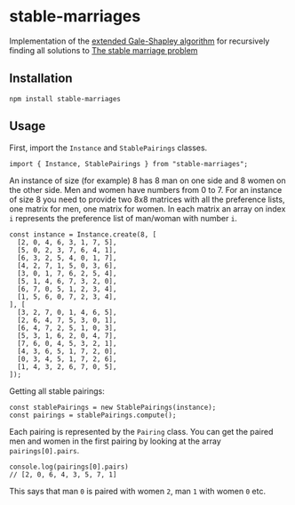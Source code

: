 # stable-marriages

Implementation of the [extended Gale-Shapley algorithm](https://en.wikipedia.org/wiki/Gale%E2%80%93Shapley_algorithm) for recursively finding all solutions to [The stable marriage problem](https://dl.acm.org/doi/abs/10.1145/362619.362631)

## Installation

```
npm install stable-marriages
```

## Usage

First, import the `Instance` and `StablePairings` classes.

```
import { Instance, StablePairings } from "stable-marriages";
```

An instance of size (for example) 8 has 8 man on one side and 8 women on the other side. Men and women have numbers from 0 to 7. For an instance of size 8 you need to provide two 8x8 matrices with all the preference lists, one matrix for men, one matrix for women. In each matrix an array on index `i` represents the preference list of man/woman with number `i`.

```
const instance = Instance.create(8, [
  [2, 0, 4, 6, 3, 1, 7, 5],
  [5, 0, 2, 3, 7, 6, 4, 1],
  [6, 3, 2, 5, 4, 0, 1, 7],
  [4, 2, 7, 1, 5, 0, 3, 6],
  [3, 0, 1, 7, 6, 2, 5, 4],
  [5, 1, 4, 6, 7, 3, 2, 0],
  [6, 7, 0, 5, 1, 2, 3, 4],
  [1, 5, 6, 0, 7, 2, 3, 4],
], [
  [3, 2, 7, 0, 1, 4, 6, 5],
  [2, 6, 4, 7, 5, 3, 0, 1],
  [6, 4, 7, 2, 5, 1, 0, 3],
  [5, 3, 1, 6, 2, 0, 4, 7],
  [7, 6, 0, 4, 5, 3, 2, 1],
  [4, 3, 6, 5, 1, 7, 2, 0],
  [0, 3, 4, 5, 1, 7, 2, 6],
  [1, 4, 3, 2, 6, 7, 0, 5],
]);
```

Getting all stable pairings:

```
const stablePairings = new StablePairings(instance);
const pairings = stablePairings.compute();
```

Each pairing is represented by the `Pairing` class. You can get the paired men and women in the first pairing by looking at the array `pairings[0].pairs`.

```
console.log(pairings[0].pairs)
// [2, 0, 6, 4, 3, 5, 7, 1]
```

This says that man `0` is paired with women `2`, man `1` with women `0` etc.
